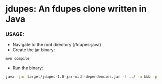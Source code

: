 # jdupes: An fdupes clone written in Java
### USAGE:
- Navigate to the root directory (/fdupes-java)
- Create the jar binary:
```bash
mvn compile
```
- Run the binary:
```bash
java -jar target/jdupes-1.0-jar-with-dependencies.jar -f ../ -a bbb -p -c   
```